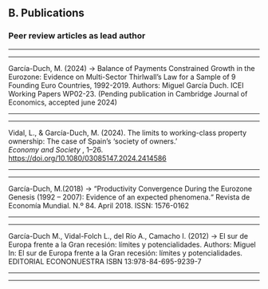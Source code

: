 ## B. Publications

### Peer review articles as lead author

---
---

García-Duch, M. (2024) → Balance of Payments Constrained Growth in the Eurozone: Evidence on Multi-Sector
Thirlwall’s Law for a Sample of 9 Founding Euro Countries, 1992-2019. Authors: Miguel García Duch.
ICEI Working Papers WP02-23. (Pending publication in Cambridge Journal of Economics, accepted june 2024)

---
---


Vidal, L., & García-Duch, M. (2024). The limits to working-class property ownership: The case of Spain’s ‘society of owners.’  
*Economy and Society* , 1–26. https://doi.org/10.1080/03085147.2024.2414586


---
---


García-Duch, M.(2018) → “Productivity Convergence During the Eurozone Genesis (1992 – 2007): Evidence of an
expected phenomena.“ Revista de Economía Mundial. N.º 84. April 2018. ISSN: 1576-0162

---
---

García-Duch M., Vidal-Folch L., del Río A., Camacho I. (2012) → El sur de Europa frente a la Gran recesión: límites y potencialidades. Authors: Miguel
 In: El sur de Europa frente a la Gran recesión:
límites y potencialidades. EDITORIAL ECONONUESTRA
ISBN 13:978-84-695-9239-7

---
---
